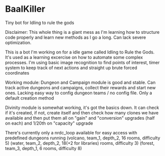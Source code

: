# BaalKiller
Tiny bot for Idling to rule the gods

Disclaimer: This whole thing is a giant mess as I'm learning how to structure code properly and learn new methods as I go a long.
Can lack severe optimization.

This is a bot I'm working on for a idle game called Idling to Rule the Gods.
It's used as a learning excercise on how to automate some complex processes.
I'm using basic image recognition to find points of interest, timer system to keep track of next actions
and straight up brute forced coordinates

Working module:
Dungeon and Campaign module is good and stable. Can track active dungeons and campaigns, collect their rewards and start new ones.
Lacking easy way to config dungeon teams / no config file. Only a default creation method

Divinity module is somewhat working, it's got the basics down. 
It can check if it's created, if not, create itself and then check how many clones we have available 
and then put them all on "gain" and "conversion" upgrades (half on each) and 1/20th on "capacity" upgrade

There's currently only a nrdc_loop available for easy access with predefined dungeons running 
(volcano, team_1, depth_2, 16 rooms, difficulty 5)
(water, team_2, depth_2, 18(+2 for libraries) rooms, difficulty 3)
(forest, team_3, depth_1, 6 rooms, difficulty 8)
